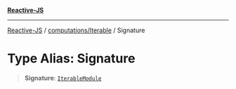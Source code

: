 [**Reactive-JS**](../../../README.md)

***

[Reactive-JS](../../../README.md) / [computations/Iterable](../README.md) / Signature

# Type Alias: Signature

> **Signature**: [`IterableModule`](../interfaces/IterableModule.md)
